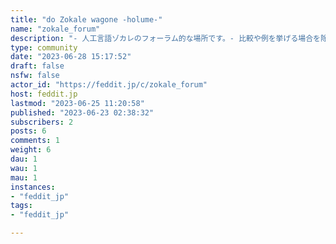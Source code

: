 ```yaml
---
title: "do Zokale wagone -holume-" 
name: "zokale_forum"
description: "- 人工言語ゾカレのフォーラム的な場所です。- 比較や例を挙げる場合を除き、書き込める言語は**日本語、エスペラント、Zokaleのみ**です。- **書き込まれた内容は、書き込んだ人が著作権を保有しています。\u2060**転載する場合は著作権者の許可が必要です。- 暴力、流血、グロテスク、過度な猥褻表現*を禁止します。\t- * 日本のSwitchゲームソフトと同程度のお色気表現は可能。- [サーバーの規約](https://feddit.jp/legal)またはコミュニティの規約に違反する書き込みは、警告なしに削除します。**悪質な場合はBANする可能性があります。**- **「日本の法律を理解出来なかった」「規約を理解出来なかった」という理由の違反は、非常に悪質なものとして一発でBANします。**- Ĉi tio estas forum‐simila loko por la konstruita internacia planlingvo Zokalezo.- **Nur la japana, Esperanto, kaj Zokalezo** estas eble enskribitaj, krom komparoj kaj ekzemploj.- **La kopirajto estas posedata de la persono kiu skribis la enhavon.** Represado postulas permeson de la posedanto de la kopirajto.- Perforto, sangado, groteskeco kaj ekscesa obsceneco* estas malpermesitaj.\t- * Eblas esprimi la saman seksan esprimon kiel japana Nintendo Switch ludprogramaro.- Afiŝoj kiuj malobservas [servila statutojn](https://feddit.jp/legal) aŭ komunumajn statutojn estos forigitaj sen averto. **Se vi estas malica, vi eble estos forpelita el la komunumo.**- **Malobservoj kiel “Mi ne povis kompreni la japanan leĝon” aŭ “Mi ne povis kompreni la statutojn” tuj estos forpelitaj el la komunumo kiel tre malica ago.**[リポジトリ](https://gitlab.com/eotplb/zokale)  [ウェブサイト](https://eotplb.gitlab.io/do-zokale-wagone)  [ブログ](https://eotplb.gitlab.io/zokale4blog)  [Mastodon](https://fedibird.com/@zokale)"
type: community
date: "2023-06-28 15:17:52"
draft: false
nsfw: false
actor_id: "https://feddit.jp/c/zokale_forum"
host: feddit.jp
lastmod: "2023-06-25 11:20:58"
published: "2023-06-23 02:38:32"
subscribers: 2
posts: 6
comments: 1
weight: 6
dau: 1
wau: 1
mau: 1
instances:
- "feddit_jp"
tags: 
- "feddit_jp"

---
```

